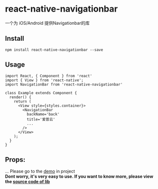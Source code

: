 # react-native-navigationbar
一个为 iOS/Android 提供Navigationbar的库

## Install 
`npm install react-native-navigationbar --save`  

## Usage
```
import React, { Component } from 'react'
import { View } from 'react-native';
import NavigationBar from 'react-native-navigationbar'

class Example extends Component {
  render() {
    return (
      <View style={styles.container}>
        <NavigationBar
          backName='back'
          title='爱普云'
          ...
        />
      </View>
    );
  }
}
```

## Props:
...
Please go to the [demo](https://github.com/Bob1993/react-native-navigationbar/blob/master/Example/index.ios.js) in project  
**Dont worry, it's very easy to use. If you want to know more, please view the [source code of lib](https://github.com/Bob1993/react-native-navigationbar/blob/master/lib/index.js)**

